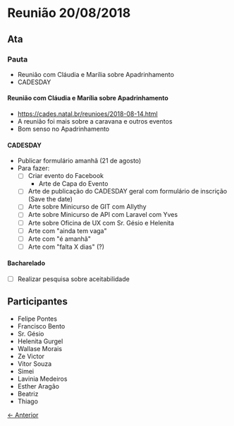 # Reunião 20/08/2018

## Ata

### Pauta

* Reunião com Cláudia e Marília sobre Apadrinhamento
* CADESDAY

#### Reunião com Cláudia e Marília sobre Apadrinhamento

* https://cades.natal.br/reunioes/2018-08-14.html
* A reunião foi mais sobre a caravana e outros eventos
* Bom senso no Apadrinhamento

#### CADESDAY

* Publicar formulário amanhã (21 de agosto)
* Para fazer:
  * [ ] Criar evento do Facebook
    * Arte de Capa do Evento
  * [ ] Arte de publicação do CADESDAY geral com formulário de inscrição (Save the date)
  * [ ] Arte sobre Minicurso de GIT com Allythy
  * [ ] Arte sobre Minicurso de API com Laravel com Yves
  * [ ] Arte sobre Oficina de UX com Sr. Gésio e Helenita
  * [ ] Arte com "ainda tem vaga"
  * [ ] Arte com "é amanhã"
  * [ ] Arte com "falta X dias" (?)

#### Bacharelado

* [ ] Realizar pesquisa sobre aceitabilidade

## Participantes

* Felipe Pontes
* Francisco Bento
* Sr. Gésio
* Helenita Gurgel
* Wallase Morais
* Ze Victor
* Vitor Souza
* Simei
* Lavinia Medeiros
* Esther Aragão
* Beatriz
* Thiago

[← Anterior](2018-08-14.md)
